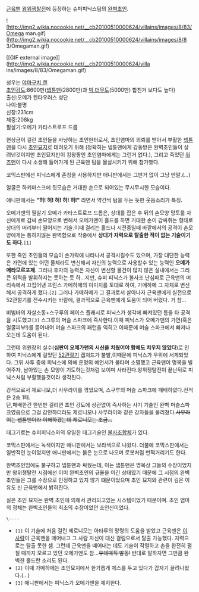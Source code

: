 [근육맨](%EA%B7%BC%EC%9C%A1%EB%A7%A8.md)
[왕위쟁탈전](%EC%99%95%EC%9C%84%EC%9F%81%ED%83%88%EC%A0%84.md)에 등장하는 슈퍼피닉스팀의
[완벽초인](%EC%99%84%EB%B2%BD%EC%B4%88%EC%9D%B8.md).  

![http://img2.wikia.nocookie.net/__cb20100510000624/villains/images/8/83/Omega
man.gif](http://img2.wikia.nocookie.net/__cb20100510000624/villains/images/8/8
3/Omegaman.gif)

[[GIF external image]](http://img2.wikia.nocookie.net/__cb20100510000624/villa
ins/images/8/83/Omegaman.gif)

  
성우는 [야마구치 켄](%EC%95%BC%EB%A7%88%EA%B5%AC%EC%B9%98%20%EC%BC%84.md)  
[초인강도](%EC%B4%88%EC%9D%B8%EA%B0%95%EB%8F%84.md):8600만([넵튠맨](%EB%84%B5%ED%8A%A0%EB%A7%A8.md)(2800만)과 [빅 더무도](%EB%B9%85%20%EB%8D%94%20%EB%AC%B4%EB%8F%84.md)(5000만) 합친거 보다도 높다)  
출신:오메가 켄타우러스 성단  
나이:불명  
신장:231cm  
체중:208kg  
필살기:오메가 카타스트로프 드롭

현상금이 걸린 초인들을 사냥하는 초인헌터로서, 초인염마의 의뢰를 받아서 부활한
[넵튠맨](%EB%84%B5%ED%8A%A0%EB%A7%A8.md)을 다시
[초인묘지](%EC%B4%88%EC%9D%B8%EB%AC%98%EC%A7%80.md)로 데려오기 위해 (정확히는 넵튠맨에게 감동받은
완벽초인들이 살려낸것이지만 초인묘지만이 킹왕짱인 초인염마에게는 그런거 없다.), 그리고 죽었던
[워즈맨](%EC%9B%8C%EC%A6%88%EB%A7%A8.md)이 다시 소생해 들어가게 된 근육맨 팀을 몰살시키기 위해 참가했다.

코믹스판에선 피닉스에게 존칭을 사용하지만 애니판에서는 그딴거 없이 그냥 반말.(...)

얼굴은 하키마스크에 뒷모습은 거대한 손으로 되어있는 무시무시한 모습이다.

애니판에서는 **"허! 허! 허! 허! 허!"** 라면서 약간씩 텀을 두는 듯한 웃음소리가 특징.

오메가맨의 필살기 오메가 카타스트로프 드롭은, 상대를 잡은 후 뒤의 손모양 망토를 자신에게로 감싸 손모양으로 변해서 오메가맨이 홀드를 하면
거대한 손이 감싸쥐는 형태로 상대의 머리부터 떨어지는 기술.이때 걸리는 홀드나 시전중일때 바깥에서의 공격이 손모양에게는 통하지않는 완벽함으로
작중에서 **상대가 자력으로 탈출한 적이 없는 기술이기도 하다.**`[1]`

또한 죽인 초인들의 모습이 손가락에 나타나서 공격시킬수도 있으며, 가장 대단한 능력은 가면에 있는 어떤 물체라도 변신해서 자신의 능력으로
사용할수 있는 능력인 **오메가 메타모르포제**. 그러나 후자의 능력은 자신이 변신할 물건이 많지 않은 실내에서는 그리 큰 위력을 발휘하지는
못하는 듯 하...지만, 슈퍼 피닉스가 불사조 난심파로 근육맨의 머리속에서 끄집어낸 프린스 가메하메의 이미지를 토대로 하여, 가메하메 그
자체로 변신해서 공격하게 했다.`[2]` 그러나 가메하메가 그 결과로서 살아나자 근육맨에게 실전으로 52관절기를 전수시키는 바람에,
결과적으로 근육맨에게 도움이 되어 버렸다. 거 참...

비빔바의 자살소동+스구루의 페이스 플래시로 피닉스가 생각에 빠져있던 틈을 타 공격을 시도했고`[3]` 스그루의 머슬 스파크에 즉사한다.이때
피닉스가 오메가맨의 가면(혹은 얼굴피부!)를 뜯어내어 머슬 스파크의 패턴을 익히고 이때문에 머슬 스파크에서 빠져나오는데 도움이 된다.

그런데 위원장의 실수(**심판이 오메가맨의 시신을 치웠어야 함에도 치우지 않았다**)로 인하여 피닉스에게 걸었던
[52관절기](52%EA%B4%80%EC%A0%88%EA%B8%B0.md) 캡처드가 불발,이때문에 피닉스가 우위에 서게되었다. 그뒤
사투 중에 피닉스에 의해 운명의 예언서가 불타며 소멸했고 근육맨이 명복을 빌어주자, 남아있는 손 모양이 기도하는것처럼 보이며
사라진다.왕위쟁탈전이 끝난뒤로 피닉스처럼 부활했을것이라 생각된다.

강적으로서 제로니모,더 사무라이를 꺾었으며, 스구루의 머슬 스파크에 패배하였다.전적은 2승 1패.  
단,패배한건 한번만 걸리면 초인 강도에 상관없이 즉사하는 사기 기술인 완벽 머슬스파크였음으로 그걸 감안하더라도 제로니모나 사무라이와 같은
강자들을 물리쳤다.<del>사무라이는 넵튠맨이라 이해하겠는데 제로니모는 조금...</del>  

  

태그기로는 슈퍼피닉스와의 유일한 태그기술인 [불사조합체](%EB%B6%88%EC%82%AC%EC%A1%B0%20%ED%95%A9%EC%B2%B4.md)가 있다.

코믹스판에서는 녹색이지만 애니판에서는 보라색으로 나왔다. 더불에 코믹스판에서는 일반적인 눈이었지만 애니판에서는 붉은 눈으로 나오며 로봇처럼
번쩍거리기도 한다.

완벽초인임에도 불구하고 넵튠맨과 싸웠는데, 이는 넵튠맨은 명목상 그들의 수장이었지만 왕위쟁탈전 시점에선 이미 완벽초인의 규율을 어긴 상태였기
때문에 그 시점의 완벽초인들은 그를 수장으로 인정하고 있지 않기 떄문이었으며 초인 묘지와 관련이 깊은 이유도 신 근육맨에서 밝혀진다.

실은 초인 묘지는 완벽 초인에 의해서 관리되고있는 시스템이었기 때문이며. 초인 염마의 정체는 완벽초인들의 최초의 수장이었던 초인신이었다.

`\----`

  * `[1]` 이 기술에 처음 걸린 제로니모는 아타루의 망령의 도움을 받았고 근육맨은 [이 사람](%EB%84%B5%ED%8A%A0%EB%A7%A8.md)이 근육맨을 떼어내고 그 사람 자신이 대신 걸림으로서 탈출 가능했다. 자력으로는 탈출 못한 셈. 그런데 근육맨을 떼어내는 데도 기술이 작렬하고 손을 완전히 펼칠 때까지 모르고 있던 오메가맨도 참...<del>유데매직 발동!</del> 반대로 말하자면 그만큼 완벽한 홀드란 소리도 된다.
  * `[2]` 이때 가메하메는 초인묘지에서 한가롭게 체스를 두고 있다가 갑자기 끌려나왔다.(...)
  * `[3]` 애니판에서는 피닉스가 오메가맨을 제지한다.

